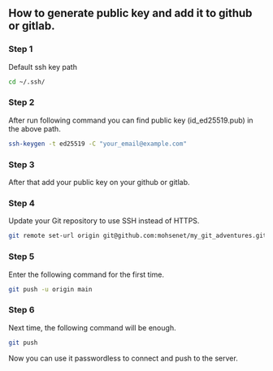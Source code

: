## How to generate public key and add it to github or gitlab.

### Step 1

Default ssh key path
```bash
cd ~/.ssh/
```

### Step 2

After run following command you can find public key (id_ed25519.pub) in the above path.
```bash
ssh-keygen -t ed25519 -C "your_email@example.com"
```

### Step 3

After that add your public key on your github or gitlab.

### Step 4

Update your Git repository to use SSH instead of HTTPS.
```bash
git remote set-url origin git@github.com:mohsenet/my_git_adventures.git
```

### Step 5

Enter the following command for the first time.
```bash
git push -u origin main
```

### Step 6

Next time, the following command will be enough.
```bash
git push
```

Now you can use it passwordless to connect and push to the server.

